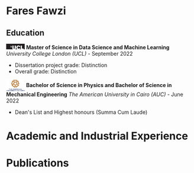 # Fares Fawzi
## Education

<img src="/assets/img/UCL_logo.png" alt="UCL Logo" width="50"> **Master of Science in Data Science and Machine Learning** *University College London (UCL)* - September 2022

- Dissertation project grade: Distinction
- Overall grade: Distinction

<img src="/assets/img/AUC_logo.png" alt="AUC Logo" width="50" style="vertical-align: middle;"> **Bachelor of Science in Physics and Bachelor of Science in Mechanical Engineering** *The American University in Cairo (AUC)* - June 2022
- Dean's List and Highest honours (Summa Cum Laude)



# Academic and Industrial Experience

# Publications 

